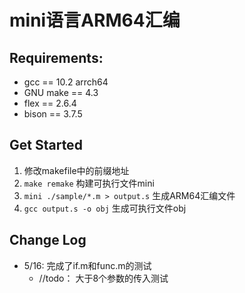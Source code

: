 # mini语言ARM64汇编

## Requirements:

- gcc == 10.2 arrch64
- GNU make == 4.3
- flex == 2.6.4
- bison == 3.7.5

## Get Started

1. 修改makefile中的前缀地址
2. `make remake` 构建可执行文件mini
3. `mini ./sample/*.m > output.s` 生成ARM64汇编文件
4. `gcc output.s -o obj` 生成可执行文件obj

## Change Log

- 5/16: 完成了if.m和func.m的测试
  - //todo： 大于8个参数的传入测试

